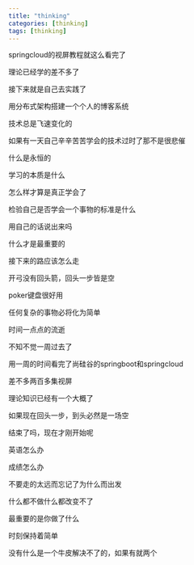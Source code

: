 ```yaml
---
title: "thinking"
categories: [thinking]
tags: [thinking]
---
```


springcloud的视屏教程就这么看完了

理论已经学的差不多了

接下来就是自己去实践了

用分布式架构搭建一个个人的博客系统

技术总是飞速变化的

如果有一天自己辛辛苦苦学会的技术过时了那不是很悲催

什么是永恒的

学习的本质是什么

怎么样才算是真正学会了

检验自己是否学会一个事物的标准是什么

用自己的话说出来吗

什么才是最重要的

接下来的路应该怎么走

开弓没有回头箭，回头一步皆是空

poker键盘很好用

任何复杂的事物必将化为简单

时间一点点的流逝

不知不觉一周过去了

用一周的时间看完了尚硅谷的springboot和springcloud

差不多两百多集视屏

理论知识已经有一个大概了

如果现在回头一步，到头必然是一场空

结束了吗，现在才刚开始呢

英语怎么办

成绩怎么办

不要走的太远而忘记了为什么而出发

什么都不做什么都改变不了

最重要的是你做了什么

时刻保持着简单

没有什么是一个牛皮解决不了的，如果有就两个







